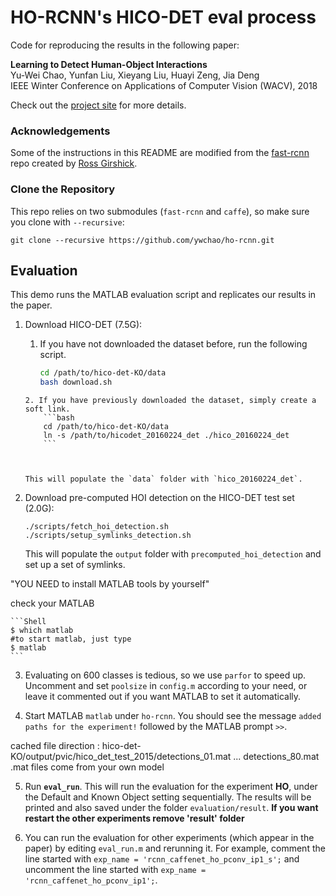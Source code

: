 # HO-RCNN's HICO-DET eval process

Code for reproducing the results in the following paper:

**Learning to Detect Human-Object Interactions**  
Yu-Wei Chao, Yunfan Liu, Xieyang Liu, Huayi Zeng, Jia Deng  
IEEE Winter Conference on Applications of Computer Vision (WACV), 2018  

Check out the [project site](https://umich-ywchao-hico.github.io/) for more details.


### Acknowledgements

Some of the instructions in this README are modified from the [fast-rcnn](https://github.com/rbgirshick/fast-rcnn) repo created by [Ross Girshick](https://github.com/rbgirshick).

### Clone the Repository

This repo relies on two submodules (`fast-rcnn` and `caffe`), so make sure you clone with `--recursive`:

  ```Shell
  git clone --recursive https://github.com/ywchao/ho-rcnn.git
  ```


## Evaluation

This demo runs the MATLAB evaluation script and replicates our results in the paper.

1. Download HICO-DET (7.5G):


    1. If you have not downloaded the dataset before, run the following script.
        ```bash
        cd /path/to/hico-det-KO/data
        bash download.sh
	```
    2. If you have previously downloaded the dataset, simply create a soft link.
        ```bash
        cd /path/to/hico-det-KO/data
        ln -s /path/to/hicodet_20160224_det ./hico_20160224_det
        ```
    


    This will populate the `data` folder with `hico_20160224_det`.

2. Download pre-computed HOI detection on the HICO-DET test set (2.0G):

    ```Shell
    ./scripts/fetch_hoi_detection.sh
    ./scripts/setup_symlinks_detection.sh
    ```

    This will populate the `output` folder with `precomputed_hoi_detection` and set up a set of symlinks.

"YOU NEED to install MATLAB tools by yourself"

check your MATLAB

    ```Shell
    $ which matlab
    #to start matlab, just type
    $ matlab
    ```
    
3. Evaluating on 600 classes is tedious, so we use `parfor` to speed up. Uncomment and set `poolsize` in `config.m` according to your need, or leave it commented out if you want MATLAB to set it automatically.

4. Start MATLAB `matlab` under `ho-rcnn`. You should see the message `added paths for the experiment!` followed by the MATLAB prompt `>>`.

cached file direction : hico-det-KO/output/pvic/hico_det_test_2015/detections_01.mat ... detections_80.mat
.mat files come from your own model


5. Run **`eval_run`**. This will run the evaluation for the experiment **HO**, under the Default and Known Object setting sequentially. The results will be printed and also saved under the folder `evaluation/result`. **If you want restart the other experiments remove 'result' folder**

6. You can run the evaluation for other experiments (which appear in the paper) by editing `eval_run.m` and rerunning it. 
For example, comment the line started with `exp_name = 'rcnn_caffenet_ho_pconv_ip1_s';` and uncomment the line started with `exp_name = 'rcnn_caffenet_ho_pconv_ip1';`.




